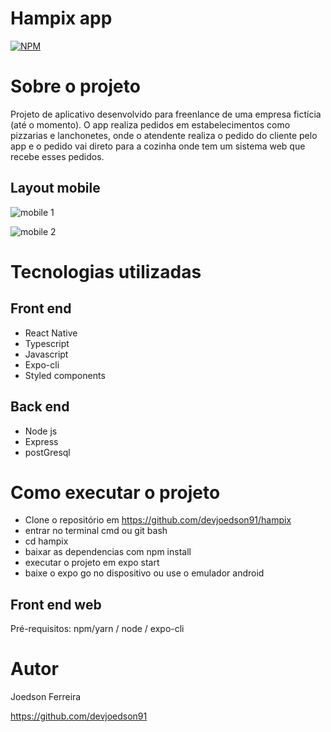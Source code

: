 # Hampix app
[![NPM](https://img.shields.io/npm/l/react)](https://github.com/devsuperior/sds1-wmazoni/blob/master/LICENSE) 

# Sobre o projeto

Projeto de aplicativo desenvolvido para freenlance de uma empresa fictícia (até o momento). O app realiza pedidos em estabelecimentos como pizzarias e lanchonetes, onde o atendente realiza o pedido do cliente pelo app e o pedido vai direto para a cozinha onde tem um sistema web que recebe esses pedidos.

## Layout mobile
![mobile 1](https://github.com/devjoedson91/React-prime/tree/main/assets/layout01.jpeg)

![mobile 2](https://github.com/devjoedson91/React-prime/tree/main/assets/layout02.jpeg)

# Tecnologias utilizadas
## Front end
- React Native
- Typescript
- Javascript
- Expo-cli
- Styled components

## Back end
- Node js
- Express
- postGresql

# Como executar o projeto

- Clone o repositório em https://github.com/devjoedson91/hampix
- entrar no terminal cmd ou git bash
- cd hampix
- baixar as dependencias com npm install
- executar o projeto em expo start
- baixe o expo go no dispositivo ou use o emulador android

## Front end web
Pré-requisitos: npm/yarn / node / expo-cli

# Autor

Joedson Ferreira

https://github.com/devjoedson91
 
 
 
